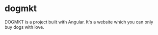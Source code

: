 # dogmkt
DOGMKT is a project built with Angular. It's a website which you can only buy dogs with love.
